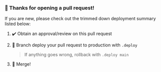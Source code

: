 ### 👋 Thanks for opening a pull request!

If you are new, please check out the trimmed down deployment summary listed below:

1. ✔️ Obtain an approval/review on this pull request
1. 🚀 Branch deploy your pull request to production with `.deploy`

    > If anything goes wrong, rollback with `.deploy main`

1. 🎉 Merge!
